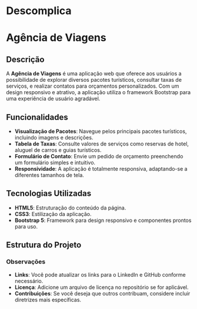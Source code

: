 # Descomplica
# Agência de Viagens

## Descrição
A **Agência de Viagens** é uma aplicação web que oferece aos usuários a possibilidade de explorar diversos pacotes turísticos, consultar taxas de serviços, e realizar contatos para orçamentos personalizados. Com um design responsivo e atrativo, a aplicação utiliza o framework Bootstrap para uma experiência de usuário agradável.

## Funcionalidades
- **Visualização de Pacotes**: Navegue pelos principais pacotes turísticos, incluindo imagens e descrições.
- **Tabela de Taxas**: Consulte valores de serviços como reservas de hotel, aluguel de carros e guias turísticos.
- **Formulário de Contato**: Envie um pedido de orçamento preenchendo um formulário simples e intuitivo.
- **Responsividade**: A aplicação é totalmente responsiva, adaptando-se a diferentes tamanhos de tela.

## Tecnologias Utilizadas
- **HTML5**: Estruturação do conteúdo da página.
- **CSS3**: Estilização da aplicação.
- **Bootstrap 5**: Framework para design responsivo e componentes prontos para uso.

## Estrutura do Projeto

### Observações
- **Links**: Você pode atualizar os links para o LinkedIn e GitHub conforme necessário.
- **Licença**: Adicione um arquivo de licença no repositório se for aplicável.
- **Contribuições**: Se você deseja que outros contribuam, considere incluir diretrizes mais específicas.

